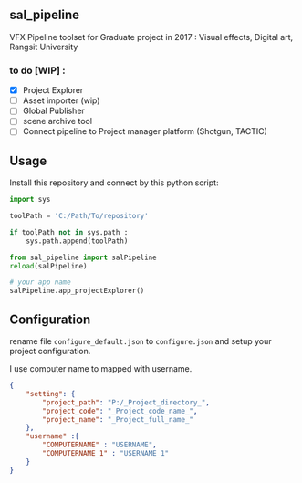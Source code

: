 ## sal_pipeline
VFX Pipeline toolset for Graduate project in 2017 : Visual effects, Digital art, Rangsit University

### to do [WIP] :
- [x] Project Explorer
- [ ] Asset importer (wip)
- [ ] Global Publisher
- [ ] scene archive tool
- [ ] Connect pipeline to Project manager platform (Shotgun, TACTIC)

## Usage
Install this repository and connect by this python script:

```python
import sys

toolPath = 'C:/Path/To/repository'

if toolPath not in sys.path :
	sys.path.append(toolPath)

from sal_pipeline import salPipeline
reload(salPipeline)

# your app name
salPipeline.app_projectExplorer()
```

## Configuration

rename file `configure_default.json` to `configure.json` and setup your project configuration.

I use computer name to mapped with username.

```JSON
{
	"setting": {
		"project_path": "P:/_Project_directory_",
		"project_code": "_Project_code_name_",
		"project_name": "_Project_full_name_"
	},
	"username" :{
		"COMPUTERNAME" : "USERNAME",
		"COMPUTERNAME_1" : "USERNAME_1"
	}
}
```

